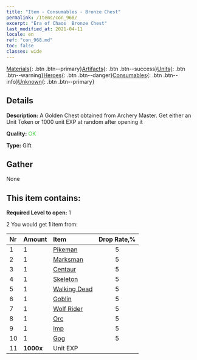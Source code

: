 ```yaml
---
title: "Item - Consumables - Bronze Chest"
permalink: /Items/con_968/
excerpt: "Era of Chaos  Bronze Chest"
last_modified_at: 2021-04-11
locale: en
ref: "con_968.md"
toc: false
classes: wide
---
```

 [Materials](/Items/){: .btn .btn--primary}[Artifacts](/Items/Artifacts/){: .btn .btn--success}[Units](/Items/Units/){: .btn .btn--warning}[Heroes](/Items/Heroes/){: .btn .btn--danger}[Consumables](/Items/Consumables/){: .btn .btn--info}[Unknown](/Items/Unknown/){: .btn .btn--primary}

## Details
 **Description:** A Golden Chest obtained from Archery Master. Get either an Unit Token or 1000 unit EXP at random after opening it

 **Quality:** <span style="color: #32CD32">OK</span>

 **Type:** Gift

## Gather

  None

## This item contains:

 **Required Level to open:** 1

 2 You would get **1** item  from:

  | Nr | Amount |     Item    | Drop Rate,% |
  |:---|:-------|:------------|:---------:|
  | 1 | 1 | [Pikeman](/Items/unt_190/) | 5 | 
  | 2 | 1 | [Marksman](/Items/unt_191/) | 5 | 
  | 3 | 1 | [Centaur](/Items/unt_199/) | 5 | 
  | 4 | 1 | [Skeleton](/Items/unt_208/) | 5 | 
  | 5 | 1 | [Walking Dead](/Items/unt_209/) | 5 | 
  | 6 | 1 | [Goblin](/Items/unt_217/) | 5 | 
  | 7 | 1 | [Wolf Rider](/Items/unt_218/) | 5 | 
  | 8 | 1 | [Orc](/Items/unt_219/) | 5 | 
  | 9 | 1 | [Imp](/Items/unt_226/) | 5 | 
  | 10 | 1 | [Gog](/Items/unt_227/) | 5 | 
  | 11 |  **1000x** | Unit EXP |  | 50 | 
